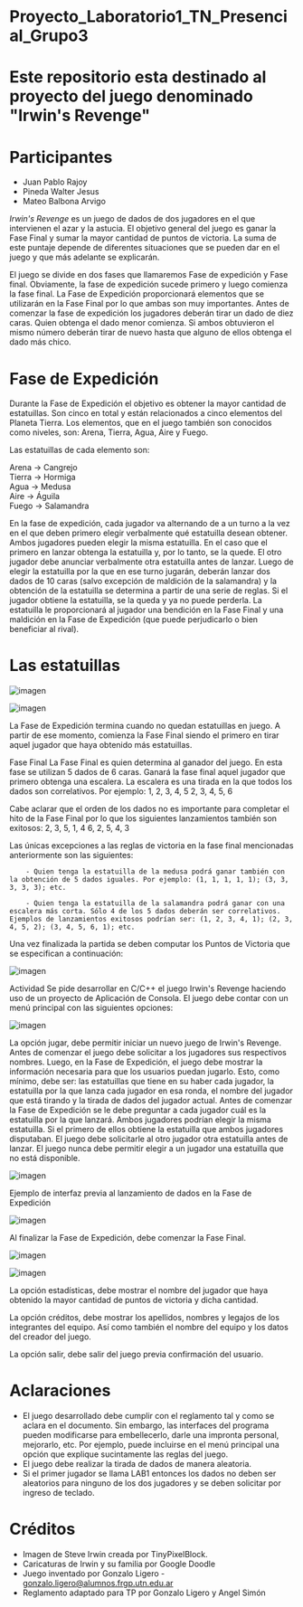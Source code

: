 # Proyecto_Laboratorio1_TN_Presencial_Grupo3
# Este repositorio esta destinado al proyecto del juego denominado "Irwin's Revenge"
# Participantes
 - Juan Pablo Rajoy
 - Pineda Walter Jesus
 - Mateo Balbona Arvigo

*Irwin's Revenge* es un juego de dados de dos jugadores en el que intervienen el azar y la astucia.
El objetivo general del juego es ganar la Fase Final y sumar la mayor cantidad de puntos de victoria. La suma de este puntaje depende de diferentes situaciones que se pueden dar en el juego y que más adelante se explicarán.

El juego se divide en dos fases que llamaremos Fase de expedición y Fase final. Obviamente, la fase de expedición sucede primero y luego comienza la fase final. La Fase de Expedición proporcionará elementos que se utilizarán en la Fase Final por lo que ambas son muy importantes.
Antes de comenzar la fase de expedición los jugadores deberán tirar un dado de diez caras. Quien obtenga el dado menor comienza. Si ambos obtuvieron el mismo número deberán tirar de nuevo hasta que alguno de ellos obtenga el dado más chico.

# Fase de Expedición
Durante la Fase de Expedición el objetivo es obtener la mayor cantidad de estatuillas. Son cinco en total y están relacionados a cinco elementos del Planeta Tierra.
Los elementos, que en el juego también son conocidos como niveles, son: Arena, Tierra, Agua, Aire y Fuego.

Las estatuillas de cada elemento son:

Arena → Cangrejo		
Tierra → Hormiga		
Agua → Medusa	
Aire → Águila		
Fuego → Salamandra

En la fase de expedición, cada jugador va alternando de a un turno a la vez en el que deben primero elegir verbalmente qué estatuilla desean obtener. Ambos jugadores pueden elegir la misma estatuilla. En el caso que el primero en lanzar obtenga la estatuilla y, por lo tanto, se la quede. El otro jugador debe anunciar verbalmente otra estatuilla antes de lanzar.
Luego de elegir la estatuilla por la que en ese turno jugarán, deberán lanzar dos dados de 10 caras (salvo excepción de maldición de la salamandra)  y la obtención de la estatuilla se determina a partir de una serie de reglas. Si el jugador obtiene la estatuilla, se la queda y ya no puede perderla. La estatuilla le proporcionará al jugador una bendición en la Fase Final y una maldición en la Fase de Expedición (que puede perjudicarlo o bien beneficiar al rival).

# Las estatuillas

![imagen](https://github.com/mbalbona/Proyecto_Laboratorio1_TN_Presencial_Grupo3/assets/119949692/52fa404e-2668-4272-81b8-0556a55500b4)


![imagen](https://github.com/mbalbona/Proyecto_Laboratorio1_TN_Presencial_Grupo3/assets/119949692/cb1afe2d-8ae0-4000-802e-d9090256245e)


La Fase de Expedición termina cuando no quedan estatuillas en juego. A partir de ese momento, comienza la Fase Final siendo el primero en tirar aquel jugador que haya obtenido más estatuillas.

Fase Final
La Fase Final es quien determina al ganador del juego. En esta fase se utilizan 5 dados de 6 caras. Ganará la fase final aquel jugador que primero obtenga una escalera. La escalera es una tirada en la que todos los dados son correlativos. Por ejemplo:
1, 2, 3, 4, 5
2, 3, 4, 5, 6

Cabe aclarar que el orden de los dados no es importante para completar el hito de la Fase Final por lo que los siguientes lanzamientos también son exitosos:
2, 3, 5, 1, 4
6, 2, 5, 4, 3

Las únicas excepciones a las reglas de victoria en la fase final mencionadas anteriormente son las siguientes:

        - Quien tenga la estatuilla de la medusa podrá ganar también con la obtención de 5 dados iguales. Por ejemplo: (1, 1, 1, 1, 1); (3, 3, 3, 3, 3); etc.

        - Quien tenga la estatuilla de la salamandra podrá ganar con una escalera más corta. Sólo 4 de los 5 dados deberán ser correlativos. Ejemplos de lanzamientos exitosos podrían ser: (1, 2, 3, 4, 1); (2, 3, 4, 5, 2); (3, 4, 5, 6, 1); etc.

Una vez finalizada la partida se deben computar los Puntos de Victoria que se especifican a continuación:

![imagen](https://github.com/mbalbona/Proyecto_Laboratorio1_TN_Presencial_Grupo3/assets/119949692/4a28eb6b-3d21-4b20-9c7f-5b22d9319b38)

Actividad
Se pide desarrollar en C/C++ el juego Irwin's Revenge haciendo uso de un proyecto de Aplicación de Consola.
El juego debe contar con un menú principal con las siguientes opciones:

![imagen](https://github.com/mbalbona/Proyecto_Laboratorio1_TN_Presencial_Grupo3/assets/119949692/46a628f7-ed10-4684-baa3-0d4219ad63e3)


La opción jugar, debe permitir iniciar un nuevo juego de Irwin's Revenge. Antes de comenzar el juego debe solicitar a los jugadores sus respectivos nombres.
Luego, en la Fase de Expedición, el juego debe mostrar la información necesaria para que los usuarios puedan jugarlo. Esto, como mínimo, debe ser: las estatuillas que tiene en su haber cada jugador, la estatuilla por la que lanza cada jugador en esa ronda, el nombre del jugador que está tirando y la tirada de dados del jugador actual.
Antes de comenzar la Fase de Expedición se le debe preguntar a cada jugador cuál es la estatuilla por la que lanzará. Ambos jugadores podrían elegir la misma estatuilla. Si el primero de ellos obtiene la estatuilla que ambos jugadores disputaban. El juego debe solicitarle al otro jugador otra estatuilla antes de lanzar.
El juego nunca debe permitir elegir a un jugador una estatuilla que no está disponible.

![imagen](https://github.com/mbalbona/Proyecto_Laboratorio1_TN_Presencial_Grupo3/assets/119949692/feaa86bc-80fb-456f-839a-f1c9d3ccf369)

Ejemplo de interfaz previa al lanzamiento de dados en la Fase de Expedición


![imagen](https://github.com/mbalbona/Proyecto_Laboratorio1_TN_Presencial_Grupo3/assets/119949692/8f31fdc4-ad25-4b0f-af04-59a436ddca52)


Al finalizar la Fase de Expedición, debe comenzar la Fase Final. 

![imagen](https://github.com/mbalbona/Proyecto_Laboratorio1_TN_Presencial_Grupo3/assets/119949692/6b9822a3-7a56-4908-a5b5-077fadbe9031)


![imagen](https://github.com/mbalbona/Proyecto_Laboratorio1_TN_Presencial_Grupo3/assets/119949692/a09bd409-cedc-4043-a689-9e1e75e99fe4)

La opción estadísticas, debe mostrar el nombre del jugador que haya obtenido la mayor cantidad de puntos de victoria y dicha cantidad.

La opción créditos, debe mostrar los apellidos, nombres y legajos de los integrantes del equipo. Así como también el nombre del equipo y los datos del creador del juego.

La opción salir, debe salir del juego previa confirmación del usuario.

# Aclaraciones
 - El juego desarrollado debe cumplir con el reglamento tal y como se aclara en el documento. Sin embargo, las interfaces del programa pueden modificarse para embellecerlo, darle una impronta personal, mejorarlo, etc. Por ejemplo, puede incluirse en el menú principal una opción que explique sucintamente las reglas del juego.
 - El juego debe realizar la tirada de dados de manera aleatoria.
 - Si el primer jugador se llama LAB1 entonces los dados no deben ser aleatorios para ninguno de los dos jugadores y se deben solicitar por ingreso de teclado.

# Créditos
 - Imagen de Steve Irwin creada por TinyPixelBlock.
 - Caricaturas de Irwin y su familia por Google Doodle
 - Juego inventado por Gonzalo Ligero - gonzalo.ligero@alumnos.frgp.utn.edu.ar 
 - Reglamento adaptado para TP por Gonzalo Ligero y Angel Simón
